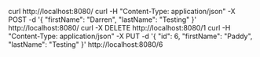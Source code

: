 

curl http://localhost:8080/
curl -H "Content-Type: application/json" -X POST -d '{
    "firstName": "Darren",
    "lastName": "Testing"
}'  http://localhost:8080/
curl -X DELETE http://localhost:8080/1
curl -H "Content-Type: application/json" -X PUT -d '{
    "id": 6,
    "firstName": "Paddy",
    "lastName": "Testing"
}'  http://localhost:8080/6
